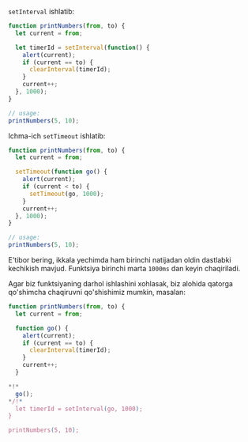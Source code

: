 
`setInterval` ishlatib:

```js run
function printNumbers(from, to) {
  let current = from;

  let timerId = setInterval(function() {
    alert(current);
    if (current == to) {
      clearInterval(timerId);
    }
    current++;
  }, 1000);
}

// usage:
printNumbers(5, 10);
```

Ichma-ich `setTimeout` ishlatib:


```js run
function printNumbers(from, to) {
  let current = from;

  setTimeout(function go() {
    alert(current);
    if (current < to) {
      setTimeout(go, 1000);
    }
    current++;
  }, 1000);
}

// usage:
printNumbers(5, 10);
```

E'tibor bering, ikkala yechimda ham birinchi natijadan oldin dastlabki kechikish mavjud. Funktsiya birinchi marta `1000ms` dan keyin chaqiriladi.

Agar biz funktsiyaning darhol ishlashini xohlasak, biz alohida qatorga qo'shimcha chaqiruvni qo'shishimiz mumkin, masalan:

```js run
function printNumbers(from, to) {
  let current = from;

  function go() {
    alert(current);
    if (current == to) {
      clearInterval(timerId);
    }
    current++;
  }

*!*
  go();
*/!*
  let timerId = setInterval(go, 1000);
}

printNumbers(5, 10);
```
